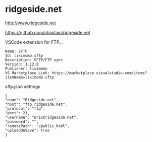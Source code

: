 # ridgeside.net

http://www.ridgeside.net

https://github.com/chastain/ridgeside.net

VSCode extension for FTP...

	Name: SFTP
	Id: liximomo.sftp
	Description: SFTP/FTP sync
	Version: 1.12.9
	Publisher: liximomo
	VS Marketplace Link: https://marketplace.visualstudio.com/items?itemName=liximomo.sftp

sftp.json settings

	{
	"name": "Ridgeside.net",
	"host": "ftp.ridgeside.net",
	"protocol": "ftp",
	"port": 21,
	"username": "eric@ridgeside.net",
	"password": "",
	"remotePath": "/public_html",
	"uploadOnSave": true
	}
